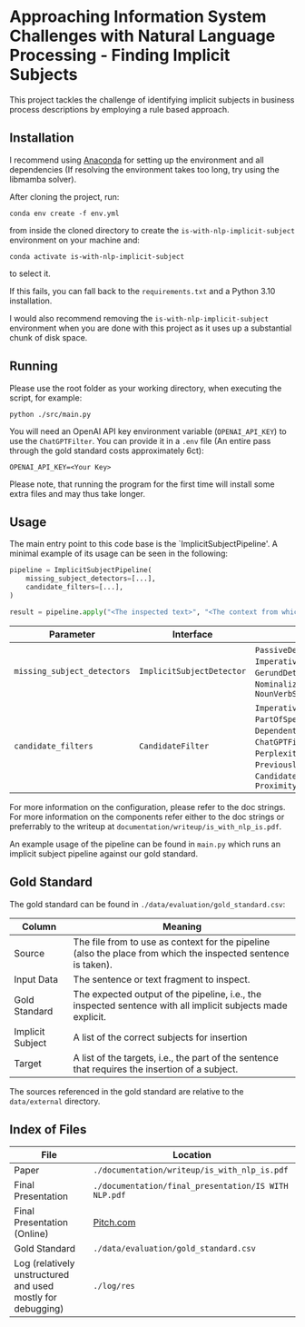 Approaching Information System Challenges with Natural Language Processing - Finding Implicit Subjects
==============================

This project tackles the challenge of identifying implicit subjects in business process descriptions by employing a rule
based approach.

## Installation

I recommend using [Anaconda](https://www.anaconda.com/) for setting up the environment and all dependencies (If
resolving the environment takes too long, try using the libmamba solver).

After cloning the project, run:

```console
conda env create -f env.yml
```

from inside the cloned directory to create the `is-with-nlp-implicit-subject` environment on your machine and:

```console
conda activate is-with-nlp-implicit-subject
```

to select it.

If this fails, you can fall back to the `requirements.txt` and a Python 3.10
installation.

I would also recommend removing the `is-with-nlp-implicit-subject` environment when you
are done with this project as it uses up a substantial chunk of disk space.

## Running

Please use the root folder as your working directory, when executing the script, for example:

```console
python ./src/main.py
```

You will need an OpenAI API key environment variable (`OPENAI_API_KEY`) to use the `ChatGPTFilter`. You can provide it
in
a `.env` file (An entire pass through the gold standard costs approximately 6ct):

```
OPENAI_API_KEY=<Your Key>
```

Please note, that running the program for the first time will install some extra files and may thus take longer.

## Usage

The main entry point to this code base is the `ImplicitSubjectPipeline'. A minimal example of its usage can be seen in
the following:

```python
pipeline = ImplicitSubjectPipeline(
    missing_subject_detectors=[...],
    candidate_filters=[...],
)

result = pipeline.apply("<The inspected text>", "<The context from which to extract subjects>")
```

| Parameter                   | Interface                 | Implementations                                                                                                                                                                                                            |
|-----------------------------|---------------------------|----------------------------------------------------------------------------------------------------------------------------------------------------------------------------------------------------------------------------|
| `missing_subject_detectors` | `ImplicitSubjectDetector` | `PassiveDetector`, `ImperativeDetector`, `GerundDetector`, `NominalizedGerundWordlistDetector`, `NounVerbStemDetector`                                                                                                     |
| `candidate_filters`         | `CandidateFilter`         | `ImperativeFilter`, `PartOfSpeechFilter`, `DependentOfSameSentenceFilter`, `ChatGPTFilter`,`SimilarityFilter`, `PerplexityFilter`, `PreviouslyMentionedRelationFilter`, `CandidateTextOccurrenceFilter`, `ProximityFilter` |

For more information on the configuration, please refer to the doc strings.
For more information on the components refer either to the doc strings or preferrably to the writeup
at `documentation/writeup/is_with_nlp_is.pdf`.

An example usage of the pipeline can be found in `main.py` which runs an implicit subject pipeline against our gold
standard.

## Gold Standard

The gold standard can be found in `./data/evaluation/gold_standard.csv`:

| Column           | Meaning                                                                                                       |
|------------------|---------------------------------------------------------------------------------------------------------------|
| Source           | The file from to use as context for the pipeline (also the place from which the inspected sentence is taken). |
| Input Data       | The sentence or text fragment to inspect.                                                                     |
| Gold Standard    | The expected output of the pipeline, i.e., the inspected sentence with all implicit subjects made explicit.   |
| Implicit Subject | A list of the correct subjects for insertion                                                                  |
| Target           | A list of the targets, i.e., the part of the sentence that requires the insertion of a subject.               |

The sources referenced in the gold standard are relative to the `data/external` directory.

## Index of Files

| File                                                        | Location                                             |
|-------------------------------------------------------------|------------------------------------------------------|
| Paper                                                       | `./documentation/writeup/is_with_nlp_is.pdf`         |
| Final Presentation                                          | `./documentation/final_presentation/IS WITH NLP.pdf` |
| Final Presentation (Online)                                 | [Pitch.com](https://pitch.com/v/is-with-nlp-58ufnj)  |
| Gold Standard                                               | `./data/evaluation/gold_standard.csv`                |
| Log (relatively unstructured and used mostly for debugging) | `./log/res`                                          |
